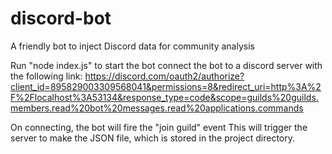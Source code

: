 # discord-bot
A friendly bot to inject Discord data for community analysis

Run "node index.js" to start the bot
connect the bot to a discord server with the following link:
https://discord.com/oauth2/authorize?client_id=895829003309568041&permissions=8&redirect_uri=http%3A%2F%2Flocalhost%3A53134&response_type=code&scope=guilds%20guilds.members.read%20bot%20messages.read%20applications.commands

On connecting, the bot will fire the "join guild" event
This will trigger the server to make the JSON file, which is stored in the project directory.
